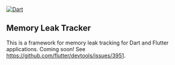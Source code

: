 [![Dart](https://github.com/dart-lang/leak_tracker/actions/workflows/dart.yaml/badge.svg)](https://github.com/dart-lang/leak_tracker/actions/workflows/dart.yaml)

## Memory Leak Tracker

This is a framework for memory leak tracking for Dart and Flutter applications.
Coming soon! See https://github.com/flutter/devtools/issues/3951.
